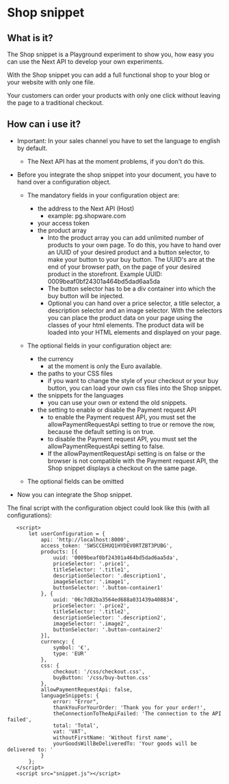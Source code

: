 # Shop snippet

## What is it?

The Shop snippet is a Playground experiment to show you, how easy you can use the Next API to develop your own experiments.

With the Shop snippet you can add a full functional shop to your blog or your website with only one file.

Your customers can order your products with only one click without leaving the page to a traditional checkout.

## How can i use it?

* Important: In your sales channel you have to set the language to english by default.
    * The Next API has at the moment problems, if you don't do this. 
    
* Before you integrate the shop snippet into your document, you have to hand over a configuration object.
    
    * The mandatory fields in your configuration object are:
        * the address to the Next API (Host)
            * example: pg.shopware.com
        * your access token
        * the product array
            * Into the product array you can add unlimited number of products to your own page.
              To do this, you have to hand over an UUID of your desired product and a button selector, to make your button to your buy button.
              The UUID's are at the end of your browser path, on the page of your desired product in the storefront.
              Example UUID: 0009beaf0bf24301a464bd5dad6aa5da
            * The button selector has to be a div container into which the buy button will be injected.
            * Optional you can hand over a price selector, a title selector, a description selector and an image selector.
              With the selectors you can place the product data on your page using the classes of your html elements.
              The product data will be loaded into your HTML elements and displayed on your page.
              
    * The optional fields in your configuration object are:
        * the currency
            * at the moment is only the Euro available.
        * the paths to your CSS files
            * if you want to change the style of your checkout or your buy button,
              you can load your own css files into the Shop snippet.
        * the snippets for the languages
            * you can use your own or extend the old snippets.
        * the setting to enable or disable the Payment request API
            * to enable the Payment request API, you must set the allowPaymentRequestApi setting to true or remove the row,
              because the default setting is on true.
            * to disable the Payment request API, you must set the allowPaymentRequestApi setting to false.
            * If the allowPaymentRequestApi setting is on false or the browser is not compatible with the Payment request API, 
              the Shop snippet displays a checkout on the same page.
              
    * The optional fields can be omitted
    
* Now you can integrate the Shop snippet.
                  
The final script with the configuration object could look like this (with all configurations):
   
       <script>
           let userConfiguration = {
               api: 'http://localhost:8000',
               access_token: 'SWSCCEHUQ1HYDEV0RTZBT3PUBG',
               products: [{
                   uuid: '0009beaf0bf24301a464bd5dad6aa5da',
                   priceSelector: '.price1',
                   titleSelector: '.title1',
                   descriptionSelector: '.description1',
                   imageSelector: '.image1',
                   buttonSelector: '.button-container1'
               }, {
                   uuid: '06c7d82ba3564ed688a031439a408834',
                   priceSelector: '.price2',
                   titleSelector: '.title2',
                   descriptionSelector: '.description2',
                   imageSelector: '.image2',
                   buttonSelector: '.button-container2'
               }],
               currency: {
                   symbol: '€',
                   type: 'EUR'
               },
               css: {
                   checkout: '/css/checkout.css',
                   buyButton: '/css/buy-button.css'
               },
               allowPaymentRequestApi: false,
               languageSnippets: {
                   error: "Error",
                   thankYouForYourOrder: 'Thank you for your order!',
                   theConnectionToTheApiFailed: 'The connection to the API failed',
                   total: 'Total',
                   vat: 'VAT',
                   withoutFirstName: 'Without first name',
                   yourGoodsWillBeDeliveredTo: 'Your goods will be delivered to: '
               }
           };
       </script>
       <script src="snippet.js"></script>
